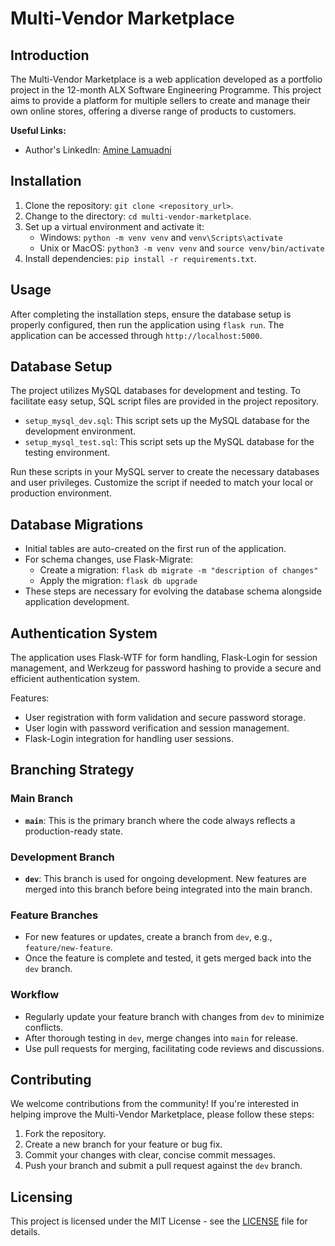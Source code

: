 # Multi-Vendor Marketplace

## Introduction

The Multi-Vendor Marketplace is a web application developed as a portfolio project in the 12-month ALX Software Engineering Programme. This project aims to provide a platform for multiple sellers to create and manage their own online stores, offering a diverse range of products to customers.

**Useful Links:**
- Author's LinkedIn: [Amine Lamuadni](https://www.linkedin.com/in/aminelamuadni/)

## Installation

1. Clone the repository: `git clone <repository_url>`.
2. Change to the directory: `cd multi-vendor-marketplace`.
3. Set up a virtual environment and activate it:
   - Windows: `python -m venv venv` and `venv\Scripts\activate`
   - Unix or MacOS: `python3 -m venv venv` and `source venv/bin/activate`
4. Install dependencies: `pip install -r requirements.txt`.

## Usage

After completing the installation steps, ensure the database setup is properly configured, then run the application using `flask run`. The application can be accessed through `http://localhost:5000`.

## Database Setup

The project utilizes MySQL databases for development and testing. To facilitate easy setup, SQL script files are provided in the project repository.

- `setup_mysql_dev.sql`: This script sets up the MySQL database for the development environment.
- `setup_mysql_test.sql`: This script sets up the MySQL database for the testing environment.

Run these scripts in your MySQL server to create the necessary databases and user privileges. Customize the script if needed to match your local or production environment.

## Database Migrations

- Initial tables are auto-created on the first run of the application.
- For schema changes, use Flask-Migrate:
  - Create a migration: `flask db migrate -m "description of changes"`
  - Apply the migration: `flask db upgrade`
- These steps are necessary for evolving the database schema alongside application development.

## Authentication System

The application uses Flask-WTF for form handling, Flask-Login for session management, and Werkzeug for password hashing to provide a secure and efficient authentication system.

Features:
- User registration with form validation and secure password storage.
- User login with password verification and session management.
- Flask-Login integration for handling user sessions.

## Branching Strategy

### Main Branch
- **`main`**: This is the primary branch where the code always reflects a production-ready state.

### Development Branch
- **`dev`**: This branch is used for ongoing development. New features are merged into this branch before being integrated into the main branch.

### Feature Branches
- For new features or updates, create a branch from `dev`, e.g., `feature/new-feature`.
- Once the feature is complete and tested, it gets merged back into the `dev` branch.

### Workflow
- Regularly update your feature branch with changes from `dev` to minimize conflicts.
- After thorough testing in `dev`, merge changes into `main` for release.
- Use pull requests for merging, facilitating code reviews and discussions.

## Contributing

We welcome contributions from the community! If you're interested in helping improve the Multi-Vendor Marketplace, please follow these steps:
1. Fork the repository.
2. Create a new branch for your feature or bug fix.
3. Commit your changes with clear, concise commit messages.
4. Push your branch and submit a pull request against the `dev` branch.

## Licensing

This project is licensed under the MIT License - see the [LICENSE](LICENSE) file for details.
